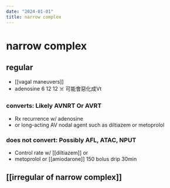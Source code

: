 ```yaml
---
date: "2024-01-01"
title: narrow complex
---
```


# narrow complex

## regular
* [[vagal maneuvers]]
* adenosine 6 12 12 ☠️  可能會惡化成Vt

### converts: Likely AVNRT Or AVRT
* Rx recurrence w/ adenosine
* or long-acting AV nodal agent such as diltiazem or metoprolol

### does not convert: Possibly AFL, ATAC, NPUT
* Control rate w/ [[diltiazem]] or
* metoprolol or [[amiodarone]] 150 bolus drip 30min

## [[irregular of narrow complex]]
